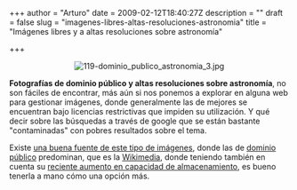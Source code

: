 +++
author = "Arturo"
date = 2009-02-12T18:40:27Z
description = ""
draft = false
slug = "imagenes-libres-altas-resoluciones-astronomia"
title = "Imágenes libres y a altas resoluciones sobre astronomía"

+++

 <p align="center"><img src="http://geeksan.com/wp-content/uploads/import/119-dominio_publico_astronomia_3.jpg" alt="119-dominio_publico_astronomia_3.jpg" /></p>
<p><b>Fotografías de dominio público y altas resoluciones sobre astronomía</b>, no son fáciles de encontrar, más aún si nos ponemos a explorar en alguna web para gestionar imágenes, donde generalmente las de mejores se encuentran bajo licencias restrictivas que impiden su utilización. Y qué decir sobre las búsquedas a través de google que se están bastante "contaminadas" con pobres resultados sobre el tema.</p>

<p>Existe <a href="http://geek.cl/wp-content/uploads/2009/02/35-stunning-hi-res-public-domain-astronomy-images">una buena fuente de este tipo de imágenes</a>, donde las de <a href="http://geeksan.com/peliculas-tv/popeye-dominio-publico.html">dominio público</a> predominan, que es la <a href="http://geek.cl/wp-content/uploads/2009/02/Main_Page">Wikimedia</a>, donde teniendo también en cuenta su <a href="http://geeksan.com/internet/espacio-almacenamiento-wikipedia.html">reciente aumento en capacidad de almacenamiento</a>, es bueno tenerla a mano cómo una opción más.</p>